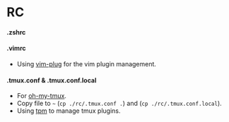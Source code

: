 # RC

#### .zshrc

#### .vimrc
- Using [vim-plug](https://github.com/junegunn/vim-plug) for the vim plugin management.

#### .tmux.conf & .tmux.conf.local
- For [oh-my-tmux](https://github.com/gpakosz/.tmux).
- Copy file to `~` (`cp ./rc/.tmux.conf .`) and (`cp ./rc/.tmux.conf.local`).
- Using [tpm](https://github.com/tmux-plugins/tpm) to manage tmux plugins.
